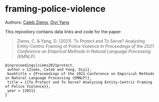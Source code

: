 # framing-police-violence

Authors: [Caleb Ziems](calebziems.com), [Diyi Yang](diyiyang.com)

This repository contains data links and code for the paper:
> Ziems, C. & Yang, D. (2021). To Protect and To Serve? Analyzing Entity-Centric Framing of Police Violence In _Proceedings of the 2021 Conference on Empirical Methods in Natural Language Processing (EMNLP)_.

```
@inproceedings{ziems2021protect,
 author = {Ziems, Caleb and Yang, Diyi},
 booktitle = {Proceedings of the 2021 Conference on Empirical Methods in Natural Language Processing (EMNLP)},
 title = {{To Protect and To Serve? Analyzing Entity-Centric Framing of Police Violence}},
 year = {2021}
}
```

